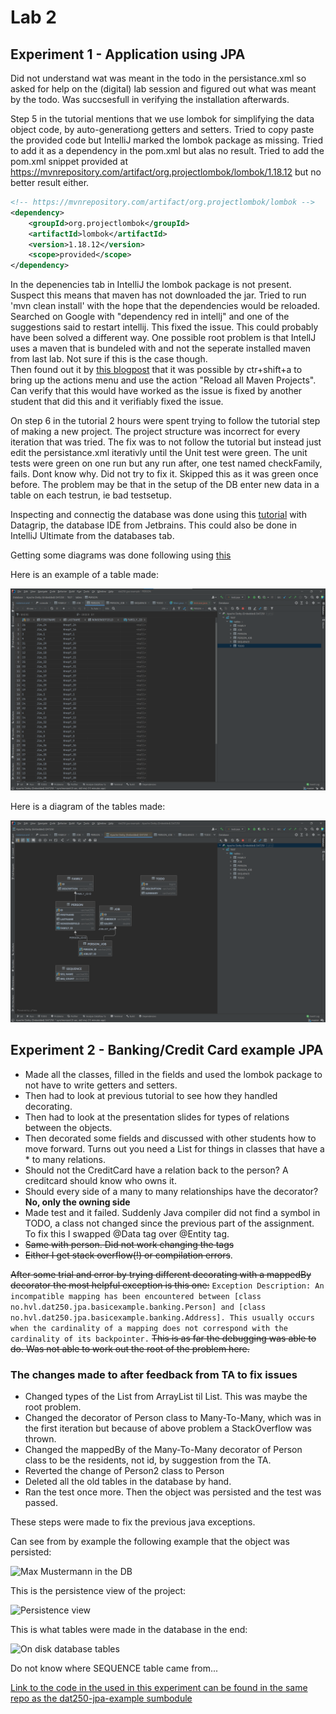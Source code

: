 
# Lab 2
## Experiment 1 - Application using JPA

Did not understand wat was meant in the todo in the persistance.xml so asked for help on the (digital) lab session and figured out what was meant by the todo. Was succsesfull in verifying the installation afterwards. 

Step 5 in the tutorial mentions that we use lombok for simplifying the data object code, by auto-generationg getters and setters. Tried to copy paste the provided code but IntelliJ marked the lombok package as missing.
Tried to add it as a dependency in the pom.xml but alas no result.
Tried to add the pom.xml snippet provided at https://mvnrepository.com/artifact/org.projectlombok/lombok/1.18.12 but no better result either. 
``` xml
<!-- https://mvnrepository.com/artifact/org.projectlombok/lombok -->
<dependency>
    <groupId>org.projectlombok</groupId>
    <artifactId>lombok</artifactId>
    <version>1.18.12</version>
    <scope>provided</scope>
</dependency>
```

In the depenencies tab in IntelliJ the lombok package is not present. Suspect this means that maven has not downloaded the jar.
Tried to run 'mvn clean install' with the hope that the dependencies would be reloaded.
Searched on Google with "dependency red in intellj" and one of the suggestions said to restart intellij. This fixed the issue. 
This could probably have  been solved a different way. One possible root problem is that IntellJ uses a maven that is bundeled with and not the seperate installed maven from last lab. Not sure if this is the case though.  
Then found out it by [this blogpost](https://stackoverflow.com/questions/9980869/force-intellij-idea-to-reread-all-maven-dependencies) that it was possible by ctr+shift+a to bring up the actions menu and use the action "Reload all Maven Projects". Can verify that this would have worked as the issue is fixed by another student that did this and it verifiably fixed the issue.

On step 6 in the tutorial 2 hours were spent trying to follow the tutorial step of making a new project. The project structure was incorrect for every iteration that was tried. 
The fix was to not follow the tutorial but instead just edit the persistance.xml iterativly until the Unit test were green.
The unit tests were green on one run but any run after, one test named checkFamily, fails. Dont know why. Did not try to fix it. Skipped this as it was green once before. The problem may be that in the setup of the DB enter new data in a table on each testrun, ie bad testsetup.

Inspecting and connectig the database was done using this [tutorial](https://www.jetbrains.com/help/datagrip/apache-derby.html) with Datagrip, the database IDE from Jetbrains.
This could also be done in IntelliJ Ultimate from the databases tab.

Getting some diagrams was done following using [this](https://www.jetbrains.com/help/datagrip/creating-diagrams.html)

Here is an example of a table made:

![Table example](db_tables_example.png)

Here is a diagram of the tables made:

![Diagram of tables made](db_tables.png)

## Experiment 2 - Banking/Credit Card example JPA

- Made all the classes, filled in the fields and used the lombok package to not have to write getters and setters.
- Then had to look at previous tutorial to see how they handled decorating. 
- Then had to look at the presentation slides for types of relations between the objects. 
- Then decorated some fields and discussed with other students how to move forward. Turns out you need a List for things in classes that have a * to many relations. 
- Should not the CreditCard have a relation back to the person? A creditcard should know who owns it.  
- Should every side of a many to many relationships have the decorator? **No, only the owning side**
- Made test and it failed. Suddenly Java compiler did not find a symbol in TODO, a class not changed since the previous part of the assignment. To fix this I swapped @Data tag over @Entity tag.
- ~~Same with person. Did not work changing the tags~~
- ~~Either I get stack overflow(!) or compilation errors~~.

~~After some trial and error by trying different decorating with a mappedBy decorator the most helpful exception is this one:~~ 
```Exception Description: An incompatible mapping has been encountered between [class no.hvl.dat250.jpa.basicexample.banking.Person] and [class no.hvl.dat250.jpa.basicexample.banking.Address]. This usually occurs when the cardinality of a mapping does not correspond with the cardinality of its backpointer.```
~~This is as far the debugging was able to do. Was not able to work out the root of the problem here.~~ 


### The changes made to after feedback from TA to fix issues

- Changed types of the List from ArrayList til List.
This was maybe the root problem. 
- Changed the decorator of Person class to Many-To-Many, which was in the first iteration but because of above problem a StackOverflow was thrown. 
- Changed the mappedBy of the Many-To-Many decorator of Person class to be the residents, not id, by suggestion from the TA. 
- Reverted the change of Person2 class to Person
- Deleted all the old tables in the database by hand.
- Ran the test once more. Then the object was persisted and the test was passed.

These steps were made to fix the previous java exceptions. 

Can see from by example the following example that the object was persisted:

![Max Mustermann in the DB](db_max_muster.png)



This is the persistence view of the project:

![Persistence view](db_tables_2.png)

This is what tables were made in the database in the end:

![On disk database tables](db_tables_example2.png)

Do not know where SEQUENCE table came from...

[Link to the code in the used in this experiment can be found in the same repo as the dat250-jpa-example sumbodule ](https://github.com/mrtineide/DAT250---Ukeoppgaver)
